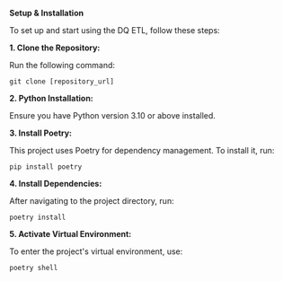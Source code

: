 
**Setup & Installation**

To set up and start using the DQ ETL, follow these steps:

**1. Clone the Repository:**

Run the following command:

```
git clone [repository_url]
```

**2. Python Installation:**

Ensure you have Python version 3.10 or above installed.

**3. Install Poetry:**

This project uses Poetry for dependency management. To install it, run:

```
pip install poetry 
```

**4. Install Dependencies:**

After navigating to the project directory, run:

```
poetry install
```

**5. Activate Virtual Environment:**

To enter the project's virtual environment, use:

```
poetry shell
```